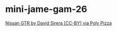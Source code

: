 # mini-jame-gam-26

[Nissan GTR by David Sirera [CC-BY] via Poly Pizza]([url](https://poly.pizza/m/a_HKCtYAv2W))
